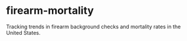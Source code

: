# firearm-mortality
Tracking trends in firearm background checks and mortality rates in the United States.
